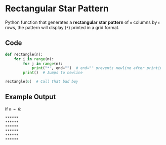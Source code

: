 # Rectangular Star Pattern

Python function that generates a **rectangular star pattern** of `n` columns by `n` rows, the pattern will display (`*`)
printed in a grid format.

## Code

```python
def rectangle(n):
    for i in range(n):
        for j in range(n):
            print("*", end="")  # end="" prevents newline after printing "*"
        print()  # Jumps to newline

rectangle(6)  # Call that bad boy
```


## Example Output

if `n = 6`:

```
******
******
******
******
******
******
```